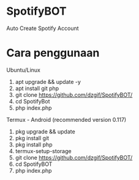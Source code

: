 # SpotifyBOT
Auto Create Spotify Account

# Cara penggunaan

Ubuntu/Linux
1. apt upgrade && update -y
2. apt install git php
3. git clone https://github.com/dzgif/SpotifyBOT/
4. cd SpotifyBot
5. php index.php

Termux - Android (recommended version 0.117)

1. pkg upgrade && update
2. pkg install git
3. pkg install php
4. termux-setup-storage
5. git clone https://github.com/dzgif/SpotifyBOT/
6. cd SpotifyBOT
7. php index.php
